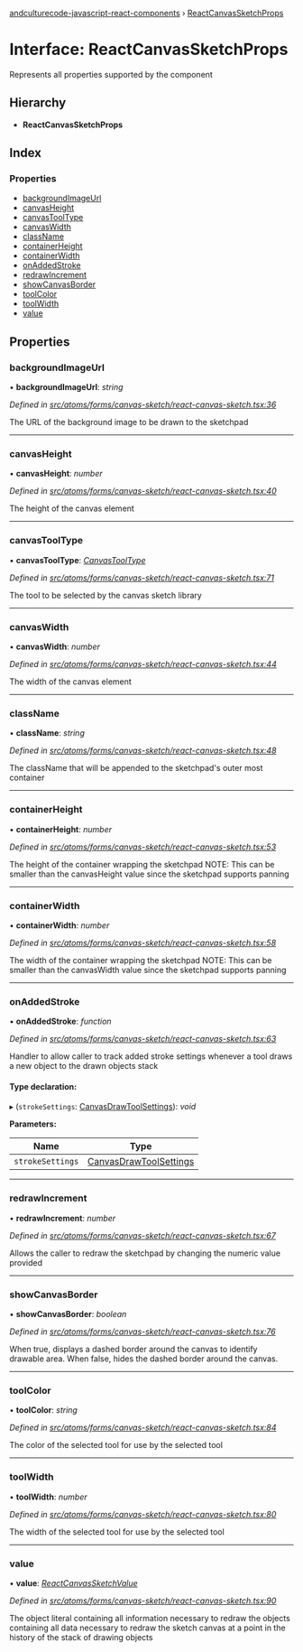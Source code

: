 [andculturecode-javascript-react-components](../README.md) › [ReactCanvasSketchProps](reactcanvassketchprops.md)

# Interface: ReactCanvasSketchProps

Represents all properties supported by the <ReactCanvasSketch> component

## Hierarchy

* **ReactCanvasSketchProps**

## Index

### Properties

* [backgroundImageUrl](reactcanvassketchprops.md#backgroundimageurl)
* [canvasHeight](reactcanvassketchprops.md#canvasheight)
* [canvasToolType](reactcanvassketchprops.md#canvastooltype)
* [canvasWidth](reactcanvassketchprops.md#canvaswidth)
* [className](reactcanvassketchprops.md#classname)
* [containerHeight](reactcanvassketchprops.md#containerheight)
* [containerWidth](reactcanvassketchprops.md#containerwidth)
* [onAddedStroke](reactcanvassketchprops.md#onaddedstroke)
* [redrawIncrement](reactcanvassketchprops.md#redrawincrement)
* [showCanvasBorder](reactcanvassketchprops.md#showcanvasborder)
* [toolColor](reactcanvassketchprops.md#toolcolor)
* [toolWidth](reactcanvassketchprops.md#toolwidth)
* [value](reactcanvassketchprops.md#value)

## Properties

###  backgroundImageUrl

• **backgroundImageUrl**: *string*

*Defined in [src/atoms/forms/canvas-sketch/react-canvas-sketch.tsx:36](https://github.com/AndcultureCode/AndcultureCode.JavaScript.React.Components/blob/70e5ccf/src/atoms/forms/canvas-sketch/react-canvas-sketch.tsx#L36)*

The URL of the background image to be drawn to the sketchpad

___

###  canvasHeight

• **canvasHeight**: *number*

*Defined in [src/atoms/forms/canvas-sketch/react-canvas-sketch.tsx:40](https://github.com/AndcultureCode/AndcultureCode.JavaScript.React.Components/blob/70e5ccf/src/atoms/forms/canvas-sketch/react-canvas-sketch.tsx#L40)*

The height of the canvas element

___

###  canvasToolType

• **canvasToolType**: *[CanvasToolType](../enums/canvastooltype.md)*

*Defined in [src/atoms/forms/canvas-sketch/react-canvas-sketch.tsx:71](https://github.com/AndcultureCode/AndcultureCode.JavaScript.React.Components/blob/70e5ccf/src/atoms/forms/canvas-sketch/react-canvas-sketch.tsx#L71)*

The tool to be selected by the canvas sketch library

___

###  canvasWidth

• **canvasWidth**: *number*

*Defined in [src/atoms/forms/canvas-sketch/react-canvas-sketch.tsx:44](https://github.com/AndcultureCode/AndcultureCode.JavaScript.React.Components/blob/70e5ccf/src/atoms/forms/canvas-sketch/react-canvas-sketch.tsx#L44)*

The width of the canvas element

___

###  className

• **className**: *string*

*Defined in [src/atoms/forms/canvas-sketch/react-canvas-sketch.tsx:48](https://github.com/AndcultureCode/AndcultureCode.JavaScript.React.Components/blob/70e5ccf/src/atoms/forms/canvas-sketch/react-canvas-sketch.tsx#L48)*

The className that will be appended to the sketchpad's outer most container

___

###  containerHeight

• **containerHeight**: *number*

*Defined in [src/atoms/forms/canvas-sketch/react-canvas-sketch.tsx:53](https://github.com/AndcultureCode/AndcultureCode.JavaScript.React.Components/blob/70e5ccf/src/atoms/forms/canvas-sketch/react-canvas-sketch.tsx#L53)*

The height of the container wrapping the sketchpad
NOTE: This can be smaller than the canvasHeight value since the sketchpad supports panning

___

###  containerWidth

• **containerWidth**: *number*

*Defined in [src/atoms/forms/canvas-sketch/react-canvas-sketch.tsx:58](https://github.com/AndcultureCode/AndcultureCode.JavaScript.React.Components/blob/70e5ccf/src/atoms/forms/canvas-sketch/react-canvas-sketch.tsx#L58)*

The width of the container wrapping the sketchpad
NOTE: This can be smaller than the canvasWidth value since the sketchpad supports panning

___

###  onAddedStroke

• **onAddedStroke**: *function*

*Defined in [src/atoms/forms/canvas-sketch/react-canvas-sketch.tsx:63](https://github.com/AndcultureCode/AndcultureCode.JavaScript.React.Components/blob/70e5ccf/src/atoms/forms/canvas-sketch/react-canvas-sketch.tsx#L63)*

Handler to allow caller to track added stroke settings whenever a tool draws a new object
to the drawn objects stack

#### Type declaration:

▸ (`strokeSettings`: [CanvasDrawToolSettings](canvasdrawtoolsettings.md)): *void*

**Parameters:**

Name | Type |
------ | ------ |
`strokeSettings` | [CanvasDrawToolSettings](canvasdrawtoolsettings.md) |

___

###  redrawIncrement

• **redrawIncrement**: *number*

*Defined in [src/atoms/forms/canvas-sketch/react-canvas-sketch.tsx:67](https://github.com/AndcultureCode/AndcultureCode.JavaScript.React.Components/blob/70e5ccf/src/atoms/forms/canvas-sketch/react-canvas-sketch.tsx#L67)*

Allows the caller to redraw the sketchpad by changing the numeric value provided

___

###  showCanvasBorder

• **showCanvasBorder**: *boolean*

*Defined in [src/atoms/forms/canvas-sketch/react-canvas-sketch.tsx:76](https://github.com/AndcultureCode/AndcultureCode.JavaScript.React.Components/blob/70e5ccf/src/atoms/forms/canvas-sketch/react-canvas-sketch.tsx#L76)*

When true, displays a dashed border around the canvas to identify drawable area.  When false,
hides the dashed border around the canvas.

___

###  toolColor

• **toolColor**: *string*

*Defined in [src/atoms/forms/canvas-sketch/react-canvas-sketch.tsx:84](https://github.com/AndcultureCode/AndcultureCode.JavaScript.React.Components/blob/70e5ccf/src/atoms/forms/canvas-sketch/react-canvas-sketch.tsx#L84)*

The color of the selected tool for use by the selected tool

___

###  toolWidth

• **toolWidth**: *number*

*Defined in [src/atoms/forms/canvas-sketch/react-canvas-sketch.tsx:80](https://github.com/AndcultureCode/AndcultureCode.JavaScript.React.Components/blob/70e5ccf/src/atoms/forms/canvas-sketch/react-canvas-sketch.tsx#L80)*

The width of the selected tool for use by the selected tool

___

###  value

• **value**: *[ReactCanvasSketchValue](reactcanvassketchvalue.md)*

*Defined in [src/atoms/forms/canvas-sketch/react-canvas-sketch.tsx:90](https://github.com/AndcultureCode/AndcultureCode.JavaScript.React.Components/blob/70e5ccf/src/atoms/forms/canvas-sketch/react-canvas-sketch.tsx#L90)*

The object literal containing all information necessary to redraw the objects containing all
data necessary to redraw the sketch canvas at a point in the history of the stack of drawing
objects
